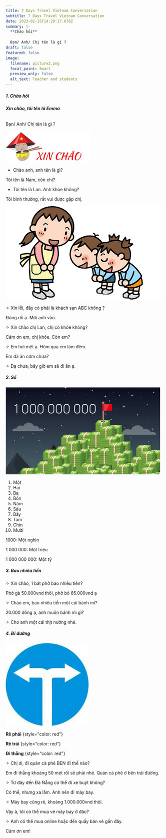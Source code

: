 ```yaml
---
title: 7 Days Travel Vietnam Conversation
subtitle: 7 Days Travel Vietnam Conversation
date: 2023-02-15T14:29:17.670Z
summary: |-
  **Chào hỏi**

  Bạn/ Anh/ Chị tên là gì ?
draft: false
featured: false
image:
  filename: picture2.png
  focal_point: Smart
  preview_only: false
  alt_text: Teacher and students
---
```

##### **1.   Chào hỏi**

###### **Xin chào, tôi tên là Emma**

Bạn/ Anh/ Chị tên là gì ? 

![](non_la_xin_chao.png)

* C﻿hào anh, anh tên là gì?

T﻿ôi tên là Nam, còn chị?

* T﻿ôi tên là Lan. Anh khỏe không?

T﻿ôi bình thường, rất vui được gặp chị.



![](teacher-and-students.png)

   ✧   Xin lỗi, đây có phải là khách sạn ABC không ?

Đúng rồi ạ. Mời anh vào.

   ✧   Xin chào chị Lan, chị có khỏe không?

Cảm ơn em, chị khỏe. Còn em?

   ✧   Em hơi mệt ạ. Hôm qua em làm đêm.

Em đã ăn cơm chưa?

   ✧  Dạ chưa, bây giờ em sẽ đi ăn ạ.



##### 2.   Số

![](one-billion.png)

1. Một
2. Hai
3. Ba
4. Bốn
5. Năm
6. Sáu
7. Bảy
8. Tám
9. Chín
10. Mười

1000: Một nghìn

1 000 000: Một triệu

1 000 000 000: Một tỷ 



##### 3.   Bao nhiêu tiền

✧   Xin chào, 1 bát phở bao nhiêu tiền?

Phở gà 50.000vnd thôi, phở bò 65.000vnd ạ

✧   Chào em, bao nhiêu tiền một cái bánh mì?

20.000 đồng ạ, anh muốn bánh mì gì?

✧   Cho anh một cái thịt nướng nhé. 



##### 4.   Đi đường

![](left-or-right.png)

**Rẽ phải** {style="color: red"}

**Rẽ trái** {style="color: red"}

**Đi thẳng** {style="color: red"}

✧   Chị ơi, đi quán cà phê BEN đi thế nào?

Em đi thẳng khoảng 50 mét rồi sẽ phải nhé. Quán cà phê ở bên trái đường.

✧   Từ đây đến Đà Nẵng có thể đi xe buýt không?

Có thể, nhưng xa lắm. Anh nên đi máy bay.

✧   Máy bay cũng rẻ, khoảng 1.000.000vnd thôi.

Vậy à, tôi có thể mua vé máy bay ở đâu?

✧   Anh có thể mua online hoặc đến quầy bán vé gần đây.

Cảm ơn em!